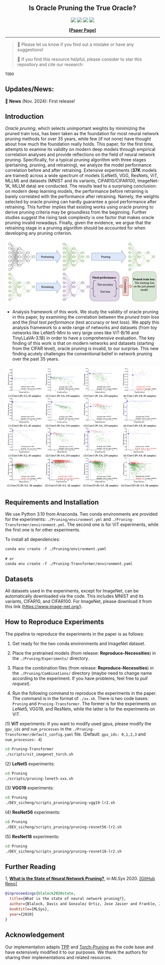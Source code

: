 <div align="center">
  <!-- <h1><b> Time-LLM </b></h1> -->
  <!-- <h2><b> Time-LLM </b></h2> -->
  <h2><b> Is Oracle Pruning the True Oracle? </b></h2>
</div>

<div align="center">

![](https://img.shields.io/github/last-commit/fscdc/Oracle-Pruning-Sanity-Check?color=green)
![](https://img.shields.io/github/stars/fscdc/Oracle-Pruning-Sanity-Check?color=yellow)
![](https://img.shields.io/github/forks/fscdc/Oracle-Pruning-Sanity-Check?color=lightblue)
![](https://img.shields.io/badge/PRs-Welcome-green)

</div>

<div align="center">

**[<a href="">Paper Page</a>]**

</div>

---
>
> 🙋 Please let us know if you find out a mistake or have any suggestions!
> 
> 🌟 If you find this resource helpful, please consider to star this repository and cite our research:

```
TODO
```


## Updates/News:

🚩 **News** (Nov. 2024): First release!

## Introduction
*Oracle pruning*, which selects unimportant weights by minimizing the pruned train loss, has been taken as the foundation for most neural network pruning methods for over 35 years, while few (if not none) have thought about how much the foundation really holds. This paper, for the first time, attempts to examine its validity on modern deep models through empirical correlation analyses and provide reflections on the field of neural network pruning. Specifically, for a typical pruning algorithm with three stages (pertaining, pruning, and retraining), we analyze the model performance correlation before and after retraining. Extensive experiments (**37K** models are trained) across a wide spectrum of models (LeNet5, VGG, ResNets, ViT, MLLM) and datasets (MNIST and its variants, CIFAR10/CIFAR100, ImageNet-1K, MLLM data) are conducted. The results lead to a surprising conclusion: on modern deep learning models, the performance before retraining is barely correlated with the performance after retraining. Namely, the weights selected by oracle pruning can hardly guarantee a good performance after retraining. This further implies that existing works using oracle pruning to derive pruning criteria may be groundless from the beginning. Further studies suggest the rising task complexity is one factor that makes oracle pruning invalid nowadays. Finally, given the evidence, we argue that the retraining stage in a pruning algorithm should be accounted for when developing any pruning criterion.

<p align="center">
<img src="./figures/1.jpg" height = "210" alt="" align=center />
</p>

- Analysis framework of this work. We study the validity of oracle pruning in this paper, by examining the correlation between the *pruned train loss* and the *final test performance* (test accuracy or test loss). We apply this analysis framework to a wide range of networks and datasets (from toy networks like LeNet5-Mini to very large ones like ViT-B/16 and TinyLLaVA-3.1B) in order to have a comprehensive evaluation. The key finding of this work is that on modern networks and datasets (starting from the CIFAR level), oracle pruning is invalid, to our surprise. This new finding acutely challenges the conventional belief in network pruning over the past 35 years.


<p align="center">
<img src="./figures/2.jpg" height = "400" alt="" align=center />
</p>



## Requirements and Installation

We use Python 3.10 from Anaconda. Two conda environments are provided for the experiments: `./Pruning/environment.yml` and `./Pruning-Transformer/environment.yml`. The second one is for ViT experiments, while the first one is for other experiments.

To install all dependencies:
```
conda env create -f ./Pruning/environment.yaml

# or
conda env create -f ./Pruning-Transformer/environment.yaml
```

## Datasets
All datasets used in the experiments, except for ImageNet, can be automatically downloaded via the code. This includes MNIST and its variants, CIFAR10, and CIFAR100. For ImageNet, please download it from this link (https://www.image-net.org/).



## How to Reproduce Experiments 

The pipeline to reproduce the experiments in the paper is as follows:

1. Get ready for the two conda environments and ImageNet dataset.

2. Place the pretrained models (from release: **Reproduce-Necessities**) in the `./Pruning/Experiments/` directory. 

3. Place the combination files (from release: **Reproduce-Necessities**) in the `./Pruning/Combinations/` directory (maybe need to change name according to the experiment. If you have problems, feel free to *pull request*). 

4. Run the following command to reproduce the experiments in the paper. The command is in the format of `./xx.sh`. There is two code bases: `Pruning` and `Pruning-Transformer`. The former is for the experiments on LeNet5, VGG19, and ResNets, while the latter is for the experiments on ViT.


(1) **ViT** experiments: If you want to modify used gpus, please modify the `gpu_ids` and `num_processes` in the `./Pruning-Transformer/default_config.yaml` file. (Default: `gpu_ids: 0,1,2,3` and `num_processes: 4`)

```bash
cd Pruning-Transformer
./scripts/vit_imagenet_torch.sh
```

(2) **LeNet5** experiments: 

```bash
cd Pruning
./scripts/pruning-lenet5-xxx.sh
```

(3) **VGG19** experiments: 

```bash
cd Pruning
./DEV_sicheng/scripts_pruning/pruning-vgg19-lr2.sh
```

(4) **ResNet56** experiments: 

```bash
cd Pruning
./DEV_sicheng/scripts_pruning/pruning-resnet56-lr2.sh
```

(5) **ResNet18** experiments: 

```bash
cd Pruning
./DEV_sicheng/scripts_pruning/pruning-resnet18-lr2.sh
```




## Further Reading
1, [**What is the State of Neural Network Pruning?**](https://arxiv.org/abs/2003.03033), in *MLSys* 2020.
[\[GitHub Repo\]](https://github.com/jjgo/shrinkbench)

```bibtex
@inproceedings{blalock2020state,
  title={What is the state of neural network pruning?},
  author={Blalock, Davis and Gonzalez Ortiz, Jose Javier and Frankle, Jonathan and Guttag, John},
  booktitle={MLSys},
  year={2020}
}
```

## Acknowledgement
Our implementation adapts [TPP](https://github.com/MingSun-Tse/TPP) and [Torch-Pruning](https://github.com/VainF/Torch-Pruning) as the code base and have extensively modified it to our purposes. We thank the authors for sharing their implementations and related resources.